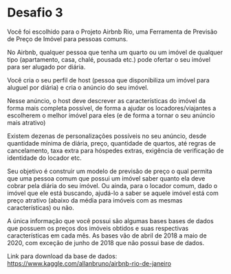 # Desafio 3

Você foi escolhido para o Projeto Airbnb Rio, uma Ferramenta de Previsão de Preço de Imóvel para pessoas comuns.

No Airbnb, qualquer pessoa que tenha um quarto ou um imóvel de qualquer tipo (apartamento, casa, chalé, pousada etc.) pode ofertar o seu imóvel para ser alugado por diária.

Você cria o seu perfil de host (pessoa que disponibiliza um imóvel para aluguel por diária) e cria o anúncio do seu imóvel.

Nesse anúncio, o host deve descrever as características do imóvel da forma mais completa possível, de forma a ajudar os locadores/viajantes a escolherem o melhor imóvel para eles (e de forma a tornar o seu anúncio mais atrativo)

Existem dezenas de personalizações possíveis no seu anúncio, desde quantidade mínima de diária, preço, quantidade de quartos, até regras de cancelamento, taxa extra para hóspedes extras, exigência de verificação de identidade do locador etc.

Seu objetivo é construir um modelo de previsão de preço o qual permita que uma pessoa comum que possui um imóvel saber quanto ela deve cobrar pela diária do seu imóvel. Ou ainda, para o locador comum, dado o imóvel que ele está buscando, ajudá-lo a saber se aquele imóvel está com preço atrativo (abaixo da média para imóveis com as mesmas características) ou não.

A única informação que você possui são algumas bases bases de dados que possuem os preços dos imóveis obtidos e suas respectivas características em cada mês. As bases vão de abril de 2018 a maio de 2020, com exceção de junho de 2018 que não possui base de dados.

Link para download da base de dados: https://www.kaggle.com/allanbruno/airbnb-rio-de-janeiro
